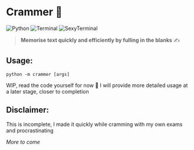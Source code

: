 # Crammer 🧠
![Python](https://img.shields.io/badge/Python-FFD43B?style=for-the-badge&logo=python&logoColor=darkgreen) ![Terminal](https://img.shields.io/badge/windows%20terminal-4D4D4D?style=for-the-badge&logo=windows%20terminal&logoColor=white) ![SexyTerminal](https://img.shields.io/badge/oh_my_zsh-1A2C34?style=for-the-badge&logo=ohmyzsh&logoColor=white)


> **Memorise text quickly and efficiently by fulling in the blanks** ✍

## Usage:
```
python -m crammer [args]
```

WIP, read the code yourself for now 🥴
I will provide more detailed usage at a later stage, closer to completion

## Disclaimer:
This is incomplete, I made it quickly while cramming with my own exams and procrastinating

*More to come*
